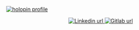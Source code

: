 [![holopin profile](https://holopin.me/raymondmdang)](https://holopin.io/@raymondmdang)

<div id="badges" align="center">
  <a href="https://linkedin.com/in/raymondmdang">
    <img src="https://img.shields.io/badge/LinkedIn-blue?style=for-the-badge&logo=linkedin&logoColor=white" alt="Linkedin url"/>
  </a>
  <a href="https://gitlab.com/raymondmdang">
    <img src="https://img.shields.io/badge/Gitlab-orange?style=for-the-badge&logo=gitlab&logoColor=white" alt="Gitlab url"/>
  </a>
</div>
